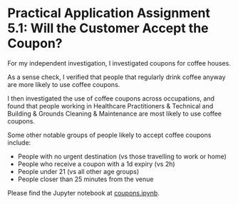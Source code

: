 # Practical Application Assignment 5.1: Will the Customer Accept the Coupon?

For my independent investigation, I investigated coupons for coffee houses.

As a sense check, I verified that people that regularly drink coffee anyway are more likely to use coffee coupons.

I then investigated the use of coffee coupons across occupations, and found that people working in Healthcare Practitioners & Technical and Building & Grounds Cleaning & Maintenance are most likely to use coffee coupons.

Some other notable groups of people likely to accept coffee coupons include:

* People with no urgent destination (vs those travelling to work or home)
* People who receive a coupon with a 1d expiry (vs 2h)
* People under 21 (vs all other age groups)
* People closer than 25 minutes from the venue 

Please find the Jupyter notebook at [coupons.ipynb](coupons.ipynb).
